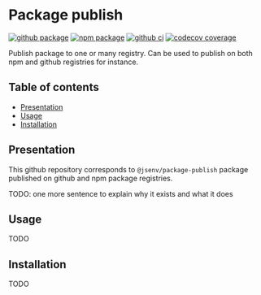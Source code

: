 # Package publish

[![github package](https://img.shields.io/github/package-json/v/jsenv/jsenv-package-publish.svg?logo=github&label=package)](https://github.com/jsenv/jsenv-package-publish/packages)
[![npm package](https://img.shields.io/npm/v/@jsenv/package-publish.svg?logo=npm&label=package)](https://www.npmjs.com/package/@jsenv/package-publish)
[![github ci](https://github.com/jsenv/jsenv-package-publish/workflows/ci/badge.svg)](https://github.com/jsenv/jsenv-package-publish/actions?workflow=ci)
[![codecov coverage](https://codecov.io/gh/jsenv/jsenv-package-publish/branch/master/graph/badge.svg)](https://codecov.io/gh/jsenv/jsenv-package-publish)

Publish package to one or many registry. Can be used to publish on both npm and github registries for instance.

## Table of contents

- [Presentation](#Presentation)
- [Usage](#Usage)
- [Installation](#installation)

## Presentation

This github repository corresponds to `@jsenv/package-publish` package published on github and npm package registries.

TODO: one more sentence to explain why it exists and what it does

## Usage

TODO

## Installation

TODO
